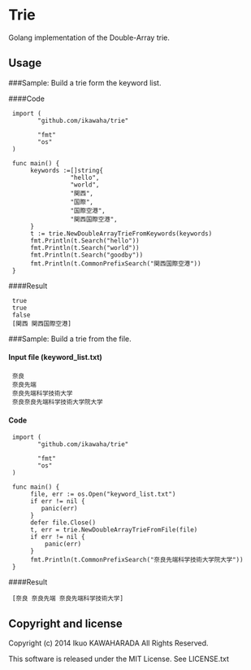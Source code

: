 Trie
============

Golang implementation of the Double-Array trie.

Usage
-----

###Sample: Build a trie form the keyword list.

####Code
```
 import (
        "github.com/ikawaha/trie"
 
        "fmt"
        "os"
 )
 
 func main() {
      keywords :=[]string{
                 "hello",
                 "world",
                 "関西",
                 "国際",
                 "国際空港",
                 "関西国際空港",
      }
      t := trie.NewDoubleArrayTrieFromKeywords(keywords)
      fmt.Println(t.Search("hello"))
      fmt.Println(t.Search("world"))
      fmt.Println(t.Search("goodby"))
      fmt.Println(t.CommonPrefixSearch("関西国際空港"))
 }
```

####Result
```
 true
 true
 false
 [関西 関西国際空港]
```

###Sample: Build a trie from the file.

#### Input file (keyword_list.txt)
```
 奈良
 奈良先端
 奈良先端科学技術大学
 奈良奈良先端科学技術大学院大学
```
#### Code
```
 import (
        "github.com/ikawaha/trie"
 
        "fmt"
        "os"
 )
 
 func main() {
      file, err := os.Open("keyword_list.txt")
      if err != nil {
         panic(err)
      }
      defer file.Close()
      t, err = trie.NewDoubleArrayTrieFromFile(file)
      if err != nil {
          panic(err)
      }
      fmt.Println(t.CommonPrefixSearch("奈良先端科学技術大学院大学"))
 }
```

####Result
```
 [奈良 奈良先端 奈良先端科学技術大学]
```

Copyright and license
---------------------

Copyright (c) 2014 Ikuo KAWAHARADA All Rights Reserved.

This software is released under the MIT License.
See LICENSE.txt

